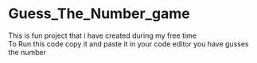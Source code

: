 # Guess_The_Number_game
This is fun project that i have created during my free time  
To Run this code
copy it and paste it in your code editor 
you have gusses the number 
